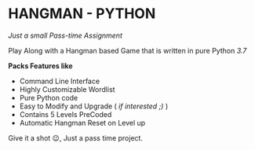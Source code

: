 # HANGMAN - PYTHON
*Just a small Pass-time Assignment*


Play Along with a Hangman based Game that is written in pure Python *3.7* 

**Packs Features like**
* Command Line Interface
* Highly Customizable Wordlist
* Pure Python code
* Easy to Modify and Upgrade ( *if interested ;)* )
* Contains  5 Levels PreCoded 
* Automatic Hangman Reset on Level up

Give it a  shot 😉, Just a pass time project. 
